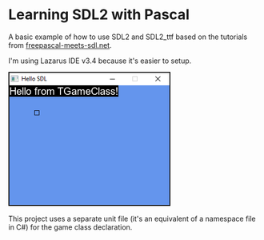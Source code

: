 # Learning SDL2 with Pascal

A basic example of how to use SDL2 and SDL2_ttf based on the tutorials from [freepascal-meets-sdl.net](https://www.freepascal-meets-sdl.net).

I'm using Lazarus IDE v3.4 because it's easier to setup.

![Preview](./preview.png)

This project uses a separate unit file (it's an equivalent of a namespace file in C#) for the game class declaration.
